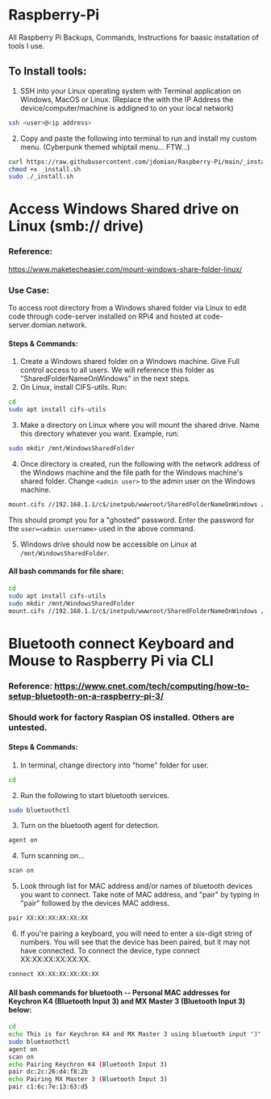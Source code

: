 # Raspberry-Pi
All Raspberry Pi Backups, Commands, Instructions for baasic installation of tools I use.

## To Install tools:
1. SSH into your Linux operating system with Terminal application on Windows, MacOS or Linux. (Replace the <ip address> with the IP Address the device/computer/machine is addigned to on your local network) 
```bash
ssh <user>@<ip address>
```
2. Copy and paste the following into terminal to run and install my custom menu. (Cyberpunk themed whiptail menu... FTW...)
```bash
curl https://raw.githubusercontent.com/jdomian/Raspberry-Pi/main/_install.sh --output _install.sh
chmod +x _install.sh
sudo ./_install.sh

```

# Access Windows Shared drive on Linux (smb:// drive)
### Reference: 
https://www.maketecheasier.com/mount-windows-share-folder-linux/
### Use Case:
To access root directory from a Windows shared folder via Linux to edit code through code-server installed on RPi4 and hosted at code-server.domian.network.

#### Steps & Commands:
1. Create a Windows shared folder on a Windows machine. Give Full control access to all users. We will reference this folder as "SharedFolderNameOnWindows" in the next steps.
2. On Linux, install CIFS-utils. Run:
```bash
cd 
sudo apt install cifs-utils
```
3. Make a directory on Linux where you will mount the shared drive. Name this directory whatever you want. Example, run:
```bash
sudo mkdir /mnt/WindowsSharedFolder
```
4. Once directory is created, run the following with the network address of the Windows machine and the file path for the Windows machine's shared folder. Change ```<admin user>``` to the admin user on the Windows machine.
```bash
mount.cifs //192.168.1.1/c$/inetpub/wwwroot/SharedFolderNameOnWindows /mnt/WindowsSharedFolder -o user=<admin user>
```
This should prompt you for a "ghosted" password. Enter the password for the ```user=<admin username>``` used in the above command.

5. Windows drive should now be accessible on Linux at ```/mnt/WindowsSharedFolder```.

#### All bash commands for file share:
```bash
cd 
sudo apt install cifs-utils
sudo mkdir /mnt/WindowsSharedFolder
mount.cifs //192.168.1.1/c$/inetpub/wwwroot/SharedFolderNameOnWindows /mnt/WindowsSharedFolder -o user=<admin user>
```

# Bluetooth connect Keyboard and Mouse to Raspberry Pi via CLI
### Reference: https://www.cnet.com/tech/computing/how-to-setup-bluetooth-on-a-raspberry-pi-3/
### Should work for factory Raspian OS installed. Others are untested.

#### Steps & Commands:
1. In terminal, change directory into "home" folder for user.
```bash
cd
```
2. Run the following to start bluetooth services.
```bash
sudo bluetoothctl
```
3. Turn on the bluetooth agent for detection.
```bash
agent on
```
4. Turn scanning on...
```bash
scan on
```
5. Look through list for MAC address and/or names of bluetooth devices you want to connect. Take note of MAC address, and "pair" by typing in "pair" followed by the devices MAC address.
```bash
pair XX:XX:XX:XX:XX:XX
```
6. If you're pairing a keyboard, you will need to enter a six-digit string of numbers. You will see that the device has been paired, but it may not have connected. To connect the device, type connect XX:XX:XX:XX:XX:XX.
```bash
connect XX:XX:XX:XX:XX:XX
```

#### All bash commands for bluetooth -- Personal MAC addresses for Keychron K4 (Bluetooth Input 3) and MX Master 3 (Bluetooth Input 3) below:
```bash
cd
echo This is for Keychron K4 and MX Master 3 using bluetooth input "3" on both devices.
sudo bluetoothctl
agent on
scan on
echo Pairing Keychron K4 (Bluetooth Input 3)
pair dc:2c:26:d4:f8:2b
echo Pairing MX Master 3 (Bluetooth Input 3)
pair c1:6c:7e:13:63:d5
```
